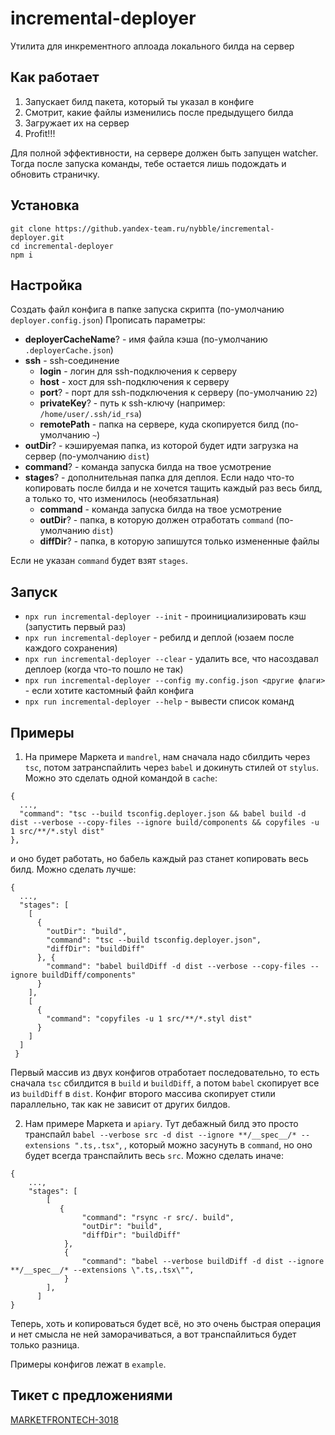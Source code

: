 # incremental-deployer
Утилита для инкрементного аплоада локального билда на сервер

## Как работает
1. Запускает билд пакета, который ты указал в конфиге
2. Смотрит, какие файлы изменились после предыдущего билда
3. Загружает их на сервер
4. Profit!!!

Для полной эффективности, на сервере должен быть запущен watcher. 
Тогда после запуска команды, тебе остается лишь подождать и обновить страничку.

## Установка
```
git clone https://github.yandex-team.ru/nybble/incremental-deployer.git
cd incremental-deployer
npm i
```

## Настройка
Создать файл конфига в папке запуска скрипта (по-умолчанию `deployer.config.json`)
Прописать параметры:
- <b>deployerCacheName</b>? - имя файла кэша (по-умолчанию `.deployerCache.json`)
- <b>ssh</b> - ssh-соединениe
    - <b>login</b> - логин для ssh-подключения к серверу
    - <b>host</b> - хост для ssh-подключения к серверу
    - <b>port</b>? - порт для ssh-подключения к серверу (по-умолчанию `22`)
    - <b>privateKey</b>? - путь к ssh-ключу (например: `/home/user/.ssh/id_rsa`)
    - <b>remotePath</b> - папка на сервере, куда скопируется билд (по-умолчанию `~`)
- <b>outDir</b>? - кэшируемая папка, из которой будет идти загрузка на сервер (по-умолчанию `dist`)
- <b>command</b>? - команда запуска билда на твое усмотрение
- <b>stages</b>? - дополнительная папка для деплоя. Если надо что-то копировать после билда и не хочется тащить каждый раз весь билд, а только то, что изменилось (необязатльная)
    - <b>command</b> - команда запуска билда на твое усмотрение
    - <b>outDir</b>? - папка, в которую должен отработать `command` (по-умолчанию `dist`)
    - <b>diffDir</b>? - папка, в которую запишутся только измененные файлы

Если не указан `command` будет взят `stages`.

## Запуск
- `npx run incremental-deployer --init` - проинициализировать кэш (запустить первый раз)
- `npx run incremental-deployer` - ребилд и деплой (юзаем после каждого сохранения)
- `npx run incremental-deployer --clear` - удалить все, что насоздавал деплоер (когда что-то пошло не так)
- `npx run incremental-deployer --config my.config.json <другие флаги>` - если хотите кастомный файл конфига
- `npx run incremental-deployer --help` - вывести список команд

## Примеры
1. На примере Маркета и `mandrel`, нам сначала надо сбилдить через `tsc`, потом затранспайлить через `babel` и докинуть стилей от `stylus`.
Можно это сделать одной командой в `cache`:
```
{
  ...,
  "command": "tsc --build tsconfig.deployer.json && babel build -d dist --verbose --copy-files --ignore build/components && copyfiles -u 1 src/**/*.styl dist"
},
```
и оно будет работать, но бабель каждый раз станет копировать весь билд.
Можно сделать лучше: 
```
{
  ...,
  "stages": [
    [
      {
        "outDir": "build",
        "command": "tsc --build tsconfig.deployer.json",
        "diffDir": "buildDiff"
      }, {
        "command": "babel buildDiff -d dist --verbose --copy-files --ignore buildDiff/components"
      }
    ], 
    [
      {
        "command": "copyfiles -u 1 src/**/*.styl dist"
      }
    ]
  ]
 }
```
Первый массив из двух конфигов отработает последовательно, то есть сначала `tsc` сбилдится в `build` и `buildDiff`, 
а потом `babel` скопирует все из `buildDiff` в `dist`.
Конфиг второго массива скопирует стили параллельно, так как не зависит от других билдов.

2. Нам примере Маркета и `apiary`. Тут дебажный билд это просто транспайл `babel --verbose src -d dist --ignore **/__spec__/* --extensions ".ts,.tsx"`, 
, который можно засунуть в `command`, но оно будет всегда транспайлить весь `src`. Можно сделать иначе:
```
{
    ...,
    "stages": [
        [
           {
                "command": "rsync -r src/. build",
                "outDir": "build",
                "diffDir": "buildDiff"
            },
            {
                "command": "babel --verbose buildDiff -d dist --ignore **/__spec__/* --extensions \".ts,.tsx\"",
            }
        ],
      ]
}
```
Теперь, хоть и копироваться будет всё, но это очень быстрая операция и нет смысла не ней заморачиваться, а вот транспайлиться будет только разница.

Примеры конфигов лежат в `example`.

## Тикет с предложениями
[MARKETFRONTECH-3018](https://st.yandex-team.ru/MARKETFRONTECH-3018)
